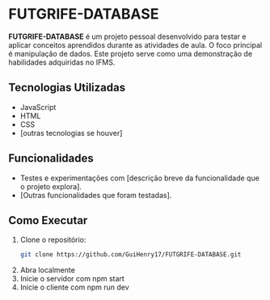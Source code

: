 # FUTGRIFE-DATABASE

**FUTGRIFE-DATABASE** é um projeto pessoal desenvolvido para testar e aplicar conceitos aprendidos durante as atividades de aula. O foco principal é manipulação de dados. Este projeto serve como uma demonstração de habilidades adquiridas no IFMS.

## Tecnologias Utilizadas

- JavaScript  
- HTML  
- CSS  
- [outras tecnologias se houver]

## Funcionalidades

- Testes e experimentações com [descrição breve da funcionalidade que o projeto explora].
- [Outras funcionalidades que foram testadas].

## Como Executar

1. Clone o repositório:
   ```sh
   git clone https://github.com/GuiHenry17/FUTGRIFE-DATABASE.git
   
2. Abra localmente
3. Inicie o servidor com npm start
4. Inicie o cliente com npm run dev
